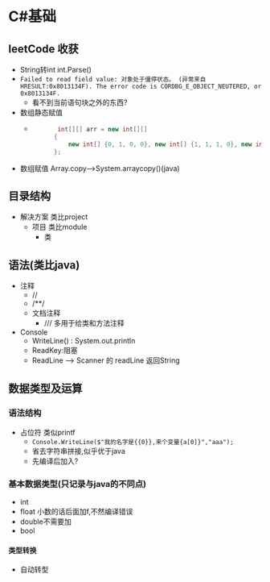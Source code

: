 # C#基础
## leetCode 收获
- String转int int.Parse()
- `Failed to read field value: 对象处于僵停状态。 (异常来自 HRESULT:0x8013134F). The error code is CORDBG_E_OBJECT_NEUTERED, or 0x8013134F.`
    - 看不到当前语句块之外的东西?
- 数组静态赋值
    -   ```c#
               int[][] arr = new int[][]
              {
                  new int[] {0, 1, 0, 0}, new int[] {1, 1, 1, 0}, new int[] {0, 1, 0, 0}, new int[] {1, 1, 0, 0}
              };  
        ```
- 数组赋值 Array.copy-->System.arraycopy()(java)
## 目录结构
- 解决方案  类比project
    - 项目 类比module
        - 类
## 语法(类比java)
- 注释
    - //
    - /**/
    - 文档注释
        - /// 多用于给类和方法注释
- Console
    - WriteLine() : System.out.println
    - ReadKey:阻塞
    - ReadLine --> Scanner 的 readLine 返回String
## 数据类型及运算
### 语法结构
- 占位符 类似printf
    - `Console.WriteLine($"我的名字是{{0}},来个变量{a[0]}","aaa");`
    - 省去字符串拼接,似乎优于java
    - 先编译后加入? 
### 基本数据类型(只记录与java的不同点)
- int 
- float 小数的话后面加f,不然编译错误
- double不需要加
- bool
#### 类型转换
- 自动转型